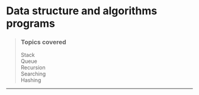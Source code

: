 # Data structure and algorithms programs
>### Topics covered
>Stack <br>
>Queue <br>
>Recursion <br>
>Searching  <br>
>Hashing <br>

<hr/>
